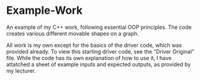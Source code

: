 # Example-Work
An example of my C++ work, following essential OOP principles. The code creates various different movable shapes on a graph.

All work is my own except for the basics of the driver code, which was provided already. To view this starting driver code, see the "Driver Original" file.
While the code has its own explanation of how to use it, I have attatched a sheet of example inputs and expected outputs, as provided by my lecturer.
